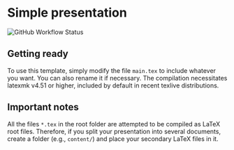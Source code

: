 # Simple presentation

![GitHub Workflow Status](https://img.shields.io/github/actions/workflow/status/equipez/simple-presentation/build.yml?logo=github&style=for-the-badge)

## Getting ready

To use this template, simply modify the file `main.tex` to include whatever you want.
You can also rename it if necessary.
The compilation necessitates latexmk v4.51 or higher, included by default in recent texlive distributions.

## Important notes

All the files `*.tex` in the root folder are attempted to be compiled as LaTeX root files.
Therefore, if you split your presentation into several documents, create a folder (e.g., `content/`) and place your secondary LaTeX files in it.
